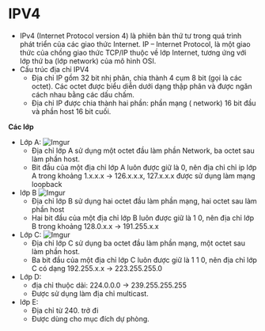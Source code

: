 # **IPV4**  
* IPv4 (Internet Protocol version 4) là phiên bản thứ tư trong quá trình phát triển của các giao thức Internet. IP – Internet Protocol, là một giao thức của chồng giao thức TCP/IP thuộc về lớp Internet, tương ứng với lớp thứ ba (lớp network) của mô hình OSI. 
* Cấu trúc địa chỉ IPV4
  * Địa chỉ IP gồm 32 bit nhị phân, chia thành 4 cụm 8 bit (gọi là các octet). Các octet được biểu diễn dưới dạng thập phân và được ngăn cách nhau bằng các dấu chấm.
  * Địa chỉ IP được chia thành hai phần: phần mạng ( network) 16 bit đầu và phần host 16 bit cuối. 
  
 **Các lớp**
* Lớp A: 
![Imgur](https://i.imgur.com/5Yitks6.png)
  * Địa chỉ lớp A sử dụng một octet đầu làm phần Network, ba octet sau làm phần host.
  * Bit đầu của một địa chỉ lớp A luôn được giữ là 0, nên địa chỉ chỉ ip lớp A trong khoảng 1.x.x.x -> 126.x.x.x, 127.x.x.x được sử dụng làm mạng loopback
* lớp B
![Imgur](https://i.imgur.com/1hYplpt.png) 
  * Địa chỉ lớp B sử dụng hai octet đầu làm phần mạng, hai octet sau làm phần host
  * Hai bit đầu của một địa chỉ lớp B luôn được giữ là 1 0, nên địa chỉ lớp B trong khoảng 128.0.x.x -> 191.255.x.x
* Lớp C:
![Imgur](https://i.imgur.com/3cwUGf4.png)
  * Địa chỉ lớp C sử dụng ba octet đầu làm phần mạng, một octet sau làm phần host. 
  * Ba bit đầu của một địa chỉ lớp C luôn được giữ là 1 1 0, nên địa chỉ lớp C có dạng 192.255.x.x -> 223.255.255.0
* Lớp D:
  * địa chỉ thuộc dải: 224.0.0.0 -> 239.255.255.255
  * Được sử dụng làm địa chỉ multicast.
* lớp E: 
   * Địa chỉ từ 240. trở đi 
   * Được dùng cho mục đích dự phòng.


